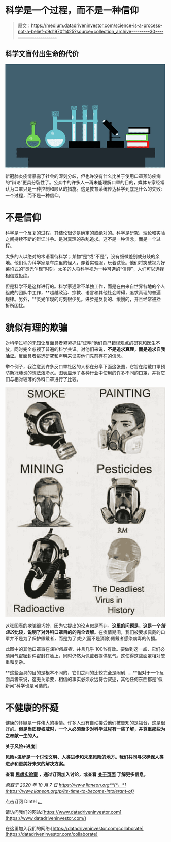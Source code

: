 # 科学是一个过程，而不是一种信仰

> 原文：<https://medium.datadriveninvestor.com/science-is-a-process-not-a-belief-c9d1970f1425?source=collection_archive---------30----------------------->

## 科学文盲付出生命的代价

![](img/793d6620798681f8ac9a811a0249f5be.png)

新冠肺炎疫情暴露了社会的深刻分歧，但也许没有什么比关于使用口罩预防疾病的“辩论”更具分裂性了。公众中的许多人一再未能理解口罩的目的，媒体专家经常认为口罩只是一种控制和顺从的措施。这是教育系统传达科学到底是什么的失败:一个过程，而不是一种信仰。

# 不是信仰

科学是一个反复的过程，其结论很少是确定的或绝对的。科学是研究、理论和实验之间持续不断的辩证斗争。是对真理的杂乱追求。这不是一种信念，而是一个过程。

太多的人以绝对的术语看待科学；某物“是”或“不是”，没有细微差别或分歧的余地。他们认为科学家是车库里的怪人，穿着实验服，玩着试管。他们将突破视为好莱坞式的“灵光乍现”时刻。太多的人将科学视为一种可选的“信仰”，人们可以选择相信或拒绝。

但是科学不是这样进行的。科学家通常不单独工作，而是在由来自世界各地的个人组成的团队中工作，**超越政治、宗教、语言和其他社会障碍，追求真理的普遍规律。另外，**灵光乍现的时刻很少见。进步是反复的、缓慢的，并且经常被挫折所困扰。

# 貌似有理的欺骗

对科学过程的无知让反面具者紧紧抓住“证明”他们自己错误观点的研究和医生不放，同时完全忽视了普遍的科学共识。对他们来说，**不是追求真理，而是追求自我验证**。反面具者挑选研究和声明来证实他们先前存在的信念。

举个例子，我注意到许多反口罩社区的人都在分享下面这张图，它旨在给戴口罩预防新冠肺炎的想法泼冷水。图表显示了各种行业中使用的许多不同的口罩，并将它们与相对较薄的外科口罩进行了比较。

![](img/93f017662c832c83884ba31d706a056d.png)

这张图表的欺骗很巧妙，因为它提出的论点似是而非。**这里的问题是，这是一个*错误的*比较，说明了对外科口罩目的的完全误解**。在疫情期间，我们被要求佩戴的口罩并不是为了保护佩戴者，而是为了减少(而不是消除)佩戴者感染病毒的传播。

此图中的其他口罩旨在*保护佩戴者*，并且几乎 100%有效。要做到这一点，它们必须用气密密封件密封在脸上，同时仍然为佩戴者提供氧气。这使得这些面罩相对笨重和复杂。

**这些面具的目的是根本不同的，它们之间的比较完全是闹剧……**但对于一个反面具者来说，这无关紧要，相信的事实必须永远符合叙述，其他任何东西都是“假新闻”科学也是可选的。

# 不健康的怀疑

健康的怀疑是一件伟大的事情。许多人没有自动接受他们被告知的是福音，这是很好的。**但是当质疑权威时，一个人必须至少对科学过程有一些了解，并尊重那些为之奉献一生的人。**

**关于风险+进度|**

**风险+进步是一个讨论文明、人类进步和未来风险的地方。我们共同寻求确保人类进步和更美好未来的解决方案。**

**查看** [**思想实验室**](https://www.lianeon.org/p/starthere) **，通过订阅加入讨论，或查看** [**关于页面**](https://www.lianeon.org/about) **了解更多信息。**

*原载于 2020 年 10 月 7 日 https://www.lianeon.org**[*。*](https://www.lianeon.org/p/its-time-to-become-intolerant-of)*

点击订阅 DIntel [。](https://ddintel.datadriveninvestor.com/)

请访问我们的网站:[https://www.datadriveninvestor.com](https://www.datadriveninvestor.com/)

在这里加入我们的网络:[https://datadriveninvestor.com/collaborate](https://datadriveninvestor.com/collaborate)